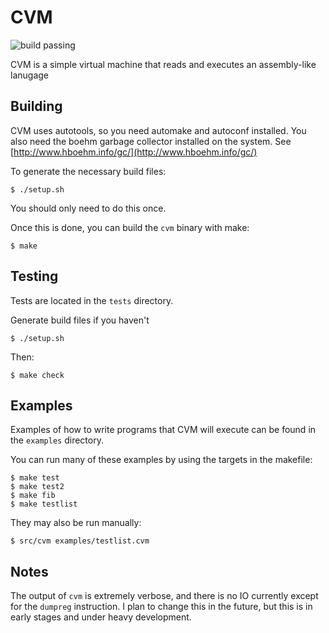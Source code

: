 # CVM
![build passing](https://travis-ci.org/knusbaum/CVM.svg?branch=master)

CVM is a simple virtual machine that reads and executes an assembly-like lanugage

## Building
CVM uses autotools, so you need automake and autoconf installed.
You also need the boehm garbage collector installed on the system. See [http://www.hboehm.info/gc/](http://www.hboehm.info/gc/)

To generate the necessary build files:
```
$ ./setup.sh
```
You should only need to do this once.

Once this is done, you can build the `cvm` binary with make:
```
$ make
```

## Testing

Tests are located in the `tests` directory.

Generate build files if you haven't
```
$ ./setup.sh
```

Then:
```
$ make check
```

## Examples

Examples of how to write programs that CVM will execute can be found in the `examples` directory.

You can run many of these examples by using the targets in the makefile:
```
$ make test
$ make test2
$ make fib
$ make testlist
```

They may also be run manually:
```
$ src/cvm examples/testlist.cvm
```


## Notes
The output of `cvm` is extremely verbose, and there is no IO currently except for the `dumpreg` instruction.
I plan to change this in the future, but this is in early stages and under heavy development.

